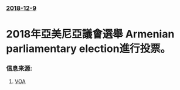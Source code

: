 ### [2018-12-9](/news/2018/12/9/index.md)

##### 
# 2018年亞美尼亞議會選舉 Armenian parliamentary election進行投票。 




### 信息来源:

1. [VOA](https://www.voanews.com/a/armenia-holds-snap-election-for-parliament/4692876.html)

